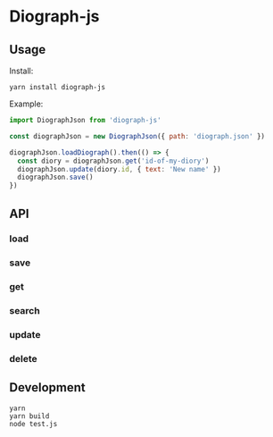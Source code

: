# Diograph-js

## Usage

Install:

```
yarn install diograph-js
```

Example:

```js
import DiographJson from 'diograph-js'

const diographJson = new DiographJson({ path: 'diograph.json' })

diographJson.loadDiograph().then(() => {
  const diory = diographJson.get('id-of-my-diory')
  diographJson.update(diory.id, { text: 'New name' })
  diographJson.save()
})
```

## API

### load

### save

### get

### search

### update

### delete

## Development

```
yarn
yarn build
node test.js
```
